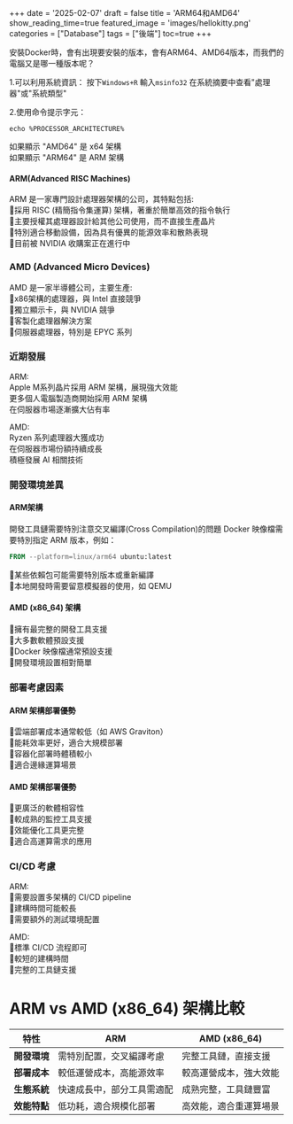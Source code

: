 +++
date = '2025-02-07'
draft = false
title = 'ARM64和AMD64'
show_reading_time=true
featured_image = 'images/hellokitty.png'
categories = ["Database"]
tags = ["後端"]
toc=true
+++

安裝Docker時，會有出現要安裝的版本，會有ARM64、AMD64版本，而我們的電腦又是哪一種版本呢？
<!--more-->

1.可以利用系統資訊：
按下`Windows+R`
輸入`msinfo32`
在系統摘要中查看"處理器"或"系統類型"

2.使用命令提示字元：
```
echo %PROCESSOR_ARCHITECTURE%

```
如果顯示 "AMD64" 是 x64 架構  
如果顯示 "ARM64" 是 ARM 架構  


#### ARM(Advanced RISC Machines)
ARM 是一家專門設計處理器架構的公司，其特點包括:  
    🤖採用 RISC (精簡指令集運算) 架構，著重於簡單高效的指令執行  
    🤖主要授權其處理器設計給其他公司使用，而不直接生產晶片  
    🤖特別適合移動設備，因為具有優異的能源效率和散熱表現  
    🤖目前被 NVIDIA 收購案正在進行中  

### AMD (Advanced Micro Devices)
AMD 是一家半導體公司，主要生產:  
    🤖x86架構的處理器，與 Intel 直接競爭  
    🤖獨立顯示卡，與 NVIDIA 競爭  
    🤖客製化處理器解決方案  
    🤖伺服器處理器，特別是 EPYC 系列  
### 近期發展
ARM:  
Apple M系列晶片採用 ARM 架構，展現強大效能  
更多個人電腦製造商開始採用 ARM 架構  
在伺服器市場逐漸擴大佔有率     

AMD:  
Ryzen 系列處理器大獲成功    
在伺服器市場份額持續成長  
積極發展 AI 相關技術   

### 開發環境差異
#### ARM架構
開發工具鏈需要特別注意交叉編譯(Cross Compilation)的問題
Docker 映像檔需要特別指定 ARM 版本，例如：

```dockerfile
FROM --platform=linux/arm64 ubuntu:latest
```
🤖某些依賴包可能需要特別版本或重新編譯  
🤖本地開發時需要留意模擬器的使用，如 QEMU  

#### AMD (x86_64) 架構

🤖擁有最完整的開發工具支援  
🤖大多數軟體預設支援  
🤖Docker 映像檔通常預設支援  
🤖開發環境設置相對簡單  

### 部署考慮因素
#### ARM 架構部署優勢
🤖雲端部署成本通常較低（如 AWS Graviton）  
🤖能耗效率更好，適合大規模部署  
🤖容器化部署時體積較小  
🤖適合邊緣運算場景  

#### AMD 架構部署優勢
🤖更廣泛的軟體相容性  
🤖較成熟的監控工具支援  
🤖效能優化工具更完整  
🤖適合高運算需求的應用  

### CI/CD 考慮
ARM:  
🤖需要設置多架構的 CI/CD pipeline  
🤖建構時間可能較長  
🤖需要額外的測試環境配置  

AMD:  
🤖標準 CI/CD 流程即可  
🤖較短的建構時間  
🤖完整的工具鏈支援  

# ARM vs AMD (x86_64) 架構比較

| 特性 | ARM | AMD (x86_64) |
|------|-----|--------------|
| **開發環境** | 需特別配置，交叉編譯考慮 | 完整工具鏈，直接支援 |
| **部署成本** | 較低運營成本，高能源效率 | 較高運營成本，強大效能 |
| **生態系統** | 快速成長中，部分工具需適配 | 成熟完整，工具鏈豐富 |
| **效能特點** | 低功耗，適合規模化部署 | 高效能，適合重運算場景 |